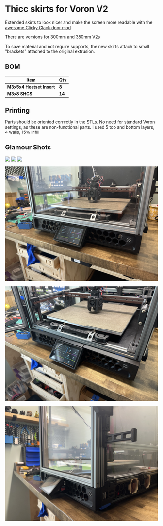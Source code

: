 # Thicc skirts for Voron V2
Extended skirts to look nicer and make the screen more readable with the [awesome Clicky Clack door mod](https://github.com/tanaes/whopping_Voron_mods/tree/main/clickyclacky_door)

There are versions for 300mm and 350mm V2s

To save material and not require supports, the new skirts attach to small "brackets" attached to the original extrusion.

## BOM

| **Item**                     | **Qty**    |
| ---------------------------- | ---------- |
| **M3x5x4 Heatset Insert**    | **8**      |
| **M3x8 SHCS**                | **14**     | 

## Printing

Parts should be oriented correctly in the STLs. No need for standard Voron settings, as these are non-functional parts. I used 5 top and bottom layers, 4 walls, 15% infill

## Glamour Shots

<img src="./images/IMG_3459.png" width=800>

<img src="./images/IMG_3460.png" width=800>

<img src="./images/IMG_3463.png" width=800>

![alt text](https://github.com/therick0996/voron_mods/blob/main/thicc_skirts/images/IMG_3459.JPG)

![alt text](https://github.com/therick0996/voron_mods/blob/main/thicc_skirts/images/IMG_3460.JPG)

![alt text](https://github.com/therick0996/voron_mods/blob/main/thicc_skirts/images/IMG_3463.JPG)

